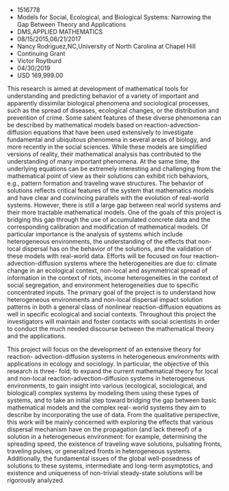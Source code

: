 
* 1516778
* Models for Social, Ecological, and Biological Systems: Narrowing the Gap Between Theory and Applications
* DMS,APPLIED MATHEMATICS
* 08/15/2015,06/21/2017
* Nancy Rodriguez,NC,University of North Carolina at Chapel Hill
* Continuing Grant
* Victor Roytburd
* 04/30/2019
* USD 169,999.00

This research is aimed at development of mathematical tools for understanding
and predicting behavior of a variety of important and apparently dissimilar
biological phenomena and sociological processes, such as the spread of diseases,
ecological changes, or the distribution and prevention of crime. Some salient
features of these diverse phenomena can be described by mathematical models
based on reaction-advection-diffusion equations that have been used extensively
to investigate fundamental and ubiquitous phenomena in several areas of biology,
and more recently in the social sciences. While these models are simplified
versions of reality, their mathematical analysis has contributed to the
understanding of many important phenomena. At the same time, the underlying
equations can be extremely interesting and challenging from the mathematical
point of view as their solutions can exhibit rich behaviors, e.g., pattern
formation and traveling wave structures. The behavior of solutions reflects
critical features of the system that mathematics models and have clear and
convincing parallels with the evolution of real-world systems. However, there is
still a large gap between real world systems and their more tractable
mathematical models. One of the goals of this project is bridging this gap
through the use of accumulated concrete data and the corresponding calibration
and modification of mathematical models. Of particular importance is the
analysis of systems which include heterogeneous environments, the understanding
of the effects that non-local dispersal has on the behavior of the solutions,
and the validation of these models with real-world data. Efforts will be focused
on four reaction-advection-diffusion systems where the heterogeneities are due
to: climate change in an ecological context, non-local and asymmetrical spread
of information in the context of riots, income heterogeneities in the context of
social segregation, and environment heterogeneities due to specific concentrated
inputs. The primary goal of the project is to understand how heterogeneous
environments and non-local dispersal impact solution patterns in both a general
class of nonlinear reaction-diffusion equations as well in specific ecological
and social contexts. Throughout this project the investigators will maintain and
foster contacts with social scientists in order to conduct the much needed
discourse between the mathematical theory and the applications.

This project will focus on the development of an extensive theory for reaction-
advection-diffusion systems in heterogeneous environments with applications in
ecology and sociology. In particular, the objective of this research is three-
fold: to expand the current mathematical theory for local and non-local
reaction-advection-diffusion systems in heterogeneous environments, to gain
insight into various (ecological, sociological, and biological) complex systems
by modeling them using these types of systems, and to take an initial step
toward bridging the gap between basic mathematical models and the complex real-
world systems they aim to describe by incorporating the use of data. From the
qualitative perspective, this work will be mainly concerned with exploring the
effects that various dispersal mechanism have on the propagation (and lack
thereof) of a solution in a heterogeneous environment: for example, determining
the spreading speed, the existence of traveling wave solutions, pulsating
fronts, traveling pulses, or generalized fronts in heterogeneous systems.
Additionally, the fundamental issues of the global well-posedness of solutions
to these systems, intermediate and long-term asymptotics, and existence and
uniqueness of non-trivial steady-state solutions will be rigorously analyzed.
